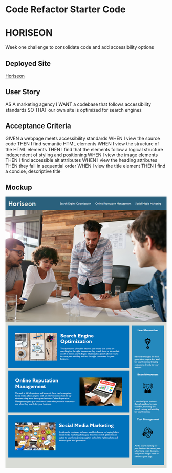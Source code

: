 # Code Refactor Starter Code
# HORISEON
Week one challenge to consolidate code and add accessibility options

## Deployed Site
[Horiseon](https://edlebeck.github.io/challenge1/)

## User Story
AS A marketing agency
I WANT a codebase that follows accessibility standards
SO THAT our own site is optimized for search engines

## Acceptance Criteria
GIVEN a webpage meets accessibility standards
WHEN I view the source code
THEN I find semantic HTML elements
WHEN I view the structure of the HTML elements
THEN I find that the elements follow a logical structure independent of styling and positioning
WHEN I view the image elements
THEN I find accessible alt attributes
WHEN I view the heading attributes
THEN they fall in sequential order
WHEN I view the title element
THEN I find a concise, descriptive title

## Mockup
![Week 1 Mockup](01-html-css-git-homework-demo.png)